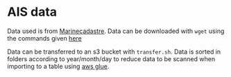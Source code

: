 # AIS data

Data used is from [Marinecadastre](https://marinecadastre.gov/ais/).
Data can be downloaded with `wget` using the commands given [here](https://coast.noaa.gov/htdata/CMSP/AISDataHandler/2019/index.html)

Data can be transferred to an s3 bucket with `transfer.sh`. Data is sorted in folders according to year/month/day to reduce data to be scanned when importing to a table using [aws glue](https://aws.amazon.com/de/glue/?whats-new-cards.sort-by=item.additionalFields.postDateTime&whats-new-cards.sort-order=desc).